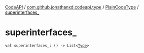 [CodeAPI](../../index.md) / [com.github.jonathanxd.codeapi.type](../index.md) / [PlainCodeType](index.md) / [superinterfaces_](.)

# superinterfaces_

`val superinterfaces_: () -> List<`[`Type`](http://docs.oracle.com/javase/6/docs/api/java/lang/reflect/Type.html)`>`